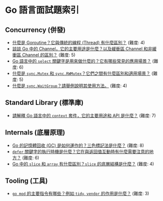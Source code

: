# Go 語言面試題索引

## Concurrency (併發)

- [什麼是 Goroutine？它與傳統的線程 (Thread) 有什麼區別？](./Concurrency/goroutine_vs_thread.md) (難度: 4)
- [談談 Go 中的 Channel，它的主要用途是什麼？以及緩衝區 Channel 和非緩衝區 Channel 的區別？](./Concurrency/channel_buffered_vs_unbuffered.md) (難度: 5)
- [Go 語言中的 `select` 關鍵字是用來做什麼的？它有哪些常見的應用場景？](./Concurrency/select_statement_and_use_cases.md) (難度: 6)
- [什麼是 `sync.Mutex` 和 `sync.RWMutex`？它們之間有什麼區別和適用場景？](./Concurrency/mutex_vs_rwmutex.md) (難度: 5)
- [什麼是 `sync.WaitGroup`？請舉例說明其使用方法。](./Concurrency/waitgroup_usage.md) (難度: 4)

## Standard Library (標準庫)

- [請解釋 Go 語言中的 `context` 套件，它的主要用途和 API 是什麼？](./Standard_Library/context_package_usage.md) (難度: 7)

## Internals (底層原理)

- [Go 的記憶體回收 (GC) 是如何運作的？三色標記法是什麼？](./Internals/go_garbage_collection.md) (難度: 8)
- [`defer` 關鍵字的執行時機是什麼？它在與返回值互動時有什麼需要注意的地方？](./Internals/defer_execution.md) (難度: 6)
- [Go 中的 `slice` 和 `array` 有什麼區別？`slice` 的底層結構是什麼？](./Internals/slice_vs_array.md) (難度: 4)

## Tooling (工具)

- [`go mod` 的主要指令有哪些？例如 `tidy`, `vendor` 的作用是什麼？](./Tooling/go_mod_commands.md) (難度: 3)
